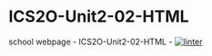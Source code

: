 # ICS2O-Unit2-02-HTML
school webpage - ICS2O-Unit2-02-HTML - 
[![linter](https://github.com/andyreya/ICS2O-Unit2-02-HTML/workflows/linter/badge.svg)](https://github.com/marketplace/actions/super-linter)         

